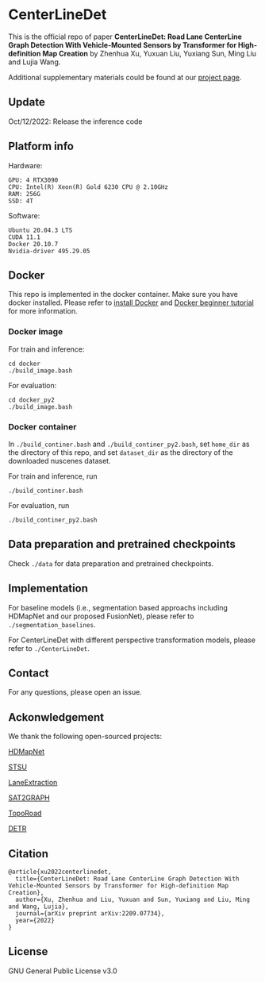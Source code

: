 # CenterLineDet
This is the official repo of paper **CenterLineDet: Road Lane CenterLine Graph Detection With Vehicle-Mounted Sensors by Transformer for High-definition Map Creation** by Zhenhua Xu, Yuxuan Liu, Yuxiang Sun, Ming Liu and Lujia Wang. 

Additional supplementary materials could be found at our [project page](https://tonyxuqaq.github.io/projects/CenterLineDet/).

## Update 
Oct/12/2022: Release the inference code

## Platform info
Hardware:
```
GPU: 4 RTX3090
CPU: Intel(R) Xeon(R) Gold 6230 CPU @ 2.10GHz
RAM: 256G
SSD: 4T
```
Software:
```
Ubuntu 20.04.3 LTS
CUDA 11.1
Docker 20.10.7
Nvidia-driver 495.29.05
```
## Docker 
This repo is implemented in the docker container. Make sure you have docker installed. Please refer to [install Docker](https://docs.docker.com/engine/install/ubuntu/) and [Docker beginner tutorial](https://docker-curriculum.com/) for more information.

### Docker image
For train and inference:
```
cd docker
./build_image.bash
```

For evaluation:
```
cd docker_py2
./build_image.bash
```
### Docker container
In ```./build_continer.bash``` and ```./build_continer_py2.bash```, set ```home_dir``` as the directory of this repo, and set ```dataset_dir``` as the directory of the downloaded nuscenes dataset. 

For train and inference, run
```
./build_continer.bash
```

For evaluation, run 
```
./build_continer_py2.bash
```


## Data preparation and pretrained checkpoints
Check ```./data``` for data preparation and pretrained checkpoints.

## Implementation
For baseline models (i.e., segmentation based approachs including HDMapNet and our proposed FusionNet), please refer to ```./segmentation_baselines```.

For CenterLineDet with different perspective transformation models, please refer to ```./CenterLineDet```.

## Contact
For any questions, please open an issue.

## Ackonwledgement
We thank the following open-sourced projects:

[HDMapNet](https://github.com/Tsinghua-MARS-Lab/HDMapNet)

[STSU](https://github.com/ybarancan/STSU)

[LaneExtraction](https://github.com/songtaohe/LaneExtraction)

[SAT2GRAPH](https://github.com/songtaohe/Sat2Graph)

[TopoRoad](https://github.com/ybarancan/TopologicalLaneGraph)

[DETR](https://github.com/facebookresearch/detr)

## Citation
```
@article{xu2022centerlinedet,
  title={CenterLineDet: Road Lane CenterLine Graph Detection With Vehicle-Mounted Sensors by Transformer for High-definition Map Creation},
  author={Xu, Zhenhua and Liu, Yuxuan and Sun, Yuxiang and Liu, Ming and Wang, Lujia},
  journal={arXiv preprint arXiv:2209.07734},
  year={2022}
}
```

## License
GNU General Public License v3.0